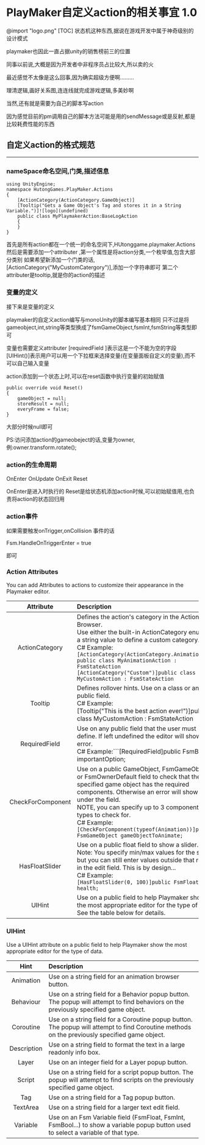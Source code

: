 # PlayMaker自定义action的相关事宜 1.0

@import "logo.png"
[TOC]
状态机这种东西,据说在游戏开发中属于神奇级别的设计模式

playmaker也因此一直占据unity的销售榜前三的位置

同事以前说,大概是因为开发者中非程序员占比较大,所以卖的火

最近感觉不太像是这么回事,因为确实超级方便啊.........

理清逻辑,画好关系图,连连线就完成游戏逻辑,多美妙啊

当然,还有就是需要为自己的脚本写action

因为感觉目前的pm调用自己的脚本方法可能是用的sendMessage或是反射,都是比较耗费性能的东西

## 自定义action的格式规范
----
### nameSpace命名空间,门类,描述信息
```
using UnityEngine;
namespace HutongGames.PlayMaker.Actions
{
    [ActionCategory(ActionCategory.GameObject)]
    [Tooltip("Gets a Game Object's Tag and stores it in a String Variable.")]![logo](undefined)
    public class MyPlaymakerAction:BaseLogAction
    {
    }
}
```
首先是所有action都在一个统一的命名空间下,HUtonggame.playmaker.Actions
然后是需要添加一个attributer ,第一个属性是将action分类,一个枚举值,包含大部分类别
如果希望新添加一个门类的话,[ActionCategory("MyCustomCatergory")],添加一个字符串即可
第二个attributer是tooltip,就是你的action的描述

### 变量的定义

接下来是变量的定义

playmaker的自定义action编写与monoUnity的脚本编写基本相同
只不过是将gameobject,int,string等类型换成了fsmGameObject,fsmInt,fsmString等类型即可

变量也需要定义attributer
[requiredField ]表示这是一个不能为空的字段
[UIHint()]表示用户可以用一个下拉框来选择变量(在变量面板自定义的变量),而不可以自己输入变量

action添加到一个状态上时,可以在reset函数中执行变量的初始赋值
```
public override void Reset()
{
    gameObject = null;
    storeResult = null;
    everyFrame = false;
}
```
大部分时候null即可

PS:访问添加action的gameobeject的话,变量为owner,例:owner.transform.rotate();

### action的生命周期
OnEnter
OnUpdate
OnExit
Reset

OnEnter是进入时执行的
Reset是给状态机添加action时候,可以初始赋值用,也负责将action的状态回归用

### action事件

如果需要触发onTrigger,onCollision 事件的话

Fsm.HandleOnTriggerEnter = true

即可

### Action Attributes
You can add Attributes to actions to customize their appearance in the Playmaker editor.

|Attribute|Description|
|:--:|:--|
ActionCategory|Defines the action's category in the Action Browser.<br>Use either the built-in ActionCategory enum or a string value to define a custom category.<br>C# Example:<br>```[ActionCategory(ActionCategory.Animation)]  public class MyAnimationAction : FsmStateAction ``` ```[ActionCategory("Custom")]public class MyCustomAction : FsmStateAction``` 
Tooltip|Defines rollover hints. Use on a class or any public field.<br>C# Example:<br>[Tooltip("This is the best action ever!")]public class MyCustomAction : FsmStateAction|
RequiredField|Use on any public field that the user must define. If left undefined the editor will show an error.<br>C# Example:```[RequiredField]public FsmBool importantOption;|```
CheckForComponent|Use on a public GameObject, FsmGameObject or FsmOwnerDefault field to check that the specified game object has the required components. Otherwise an error will show under the field.<br>NOTE, you can specify up to 3 component types to check for.<br>C# Example:<br>```[CheckForComponent(typeof(Animation))]public FsmGameObject gameObjectToAnimate;```|
HasFloatSlider|Use on a public float field to show a slider. Note: You specify min/max values for the slider, but you can still enter values outside that range in the edit field. This is by design...<br>C# Example:<br>```[HasFloatSlider(0, 100)]public FsmFloat health;```
UIHint|Use on a public field to help Playmaker show the most appropriate editor for the type of data.<br>See the table below for details.

### UIHint
Use a UIHint attribute on a public field to help Playmaker show the most appropriate editor for the type of data.

Hint|Description
:---:|:---|
Animation|Use on a string field for an animation browser button.
Behaviour |Use on a string field for a Behavior popup button. The popup will attempt to find behaviors on the previously specified game object.
Coroutine |Use on a string field for a Coroutine popup button. The popup will attempt to find Coroutine methods on the previously specified game object.
Description|Use on a string field to format the text in a large readonly info box.
Layer|Use on an integer field for a Layer popup button.
Script|Use on a string field for a script popup button. The popup will attempt to find scripts on the previously specified game object.
Tag|Use on a string field for a Tag popup button.
TextArea|Use on a string field for a larger text edit field.
Variable|Use on an Fsm Variable field (FsmFloat, FsmInt, FsmBool...) to show a variable popup button used to select a variable of that type.
 <meta http-equiv="refresh" content="1">